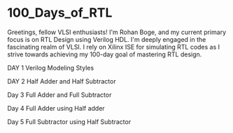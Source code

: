 # 100_Days_of_RTL
Greetings, fellow VLSI enthusiasts! I'm Rohan Boge, and my current primary focus is on RTL Design using Verilog HDL. I'm deeply engaged in the fascinating realm of VLSI. I rely on Xilinx ISE for simulating RTL codes as I strive towards achieving my 100-day goal of mastering RTL design.

DAY 1 Verilog Modeling Styles

DAY 2 Half Adder and Half Subtractor

Day 3 Full Adder and Full Subtractor

Day 4 Full Adder using Half adder

Day 5 Full Subtractor using Half Subtractor



